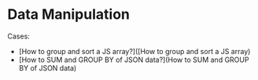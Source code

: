 # Data Manipulation

Cases:
* [How to group and sort a JS array?]([How to group and sort a JS array)
* [How to SUM and GROUP BY of JSON data?](How to SUM and GROUP BY of JSON data)